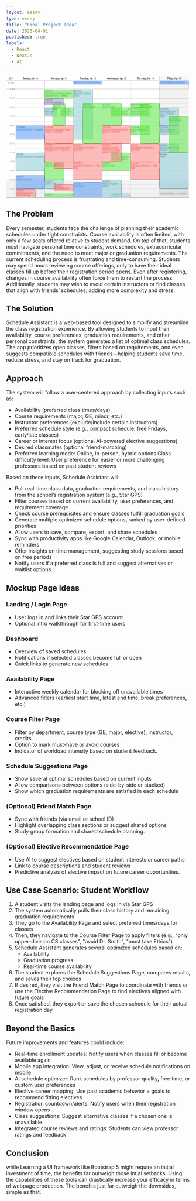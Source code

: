 ```yaml
---
layout: essay
type: essay
title: "Final Project Idea"
date: 2025-04-01
published: true
labels:
  - React
  - NextJs
  - AI
---
```

<img width="500px" class="rounded float-start pe-4" src="../img/Schedule.jpg">

## The Problem
Every semester, students face the challenge of planning their academic schedules under tight constraints. Course availability is often limited, with only a few seats offered relative to student demand. On top of that, students must navigate personal time constraints, work schedules, extracurricular commitments, and the need to meet major or graduation requirements.
The current scheduling process is frustrating and time-consuming. Students may spend hours reviewing course offerings, only to have their ideal classes fill up before their registration period opens. Even after registering, changes in course availability often force them to restart the process. Additionally, students may wish to avoid certain instructors or find classes that align with friends’ schedules, adding more complexity and stress.


## The Solution
Schedule Assistant is a web-based tool designed to simplify and streamline the class registration experience. By allowing students to input their availability, course preferences, graduation requirements, and other personal constraints, the system generates a list of optimal class schedules. The app prioritizes open classes, filters based on requirements, and even suggests compatible schedules with friends—helping students save time, reduce stress, and stay on track for graduation.

## Approach
The system will follow a user-centered approach by collecting inputs such as:
* Availability (preferred class times/days)
* Course requirements (major, GE, minor, etc.)
* Instructor preferences (exclude/include certain instructors)
* Preferred schedule style (e.g., compact schedule, free Fridays, early/late classes)
* Career or interest focus (optional AI-powered elective suggestions)
* Desired classmates (optional friend-matching)
* Preferred learning mode: Online, in-person, hybrid options
Class difficulty level: User preference for easier or more challenging professors based on past student reviews


Based on these inputs, Schedule Assistant will:


* Pull real-time class data, graduation requirements, and class history from the school’s registration system (e.g., Star GPS)
* Filter courses based on current availability, user preferences, and requirement coverage
* Check course prerequisites and ensure classes fulfill graduation goals
* Generate multiple optimized schedule options, ranked by user-defined priorities
* Allow users to save, compare, export, and share schedules
* Sync with productivity apps like Google Calendar, Outlook, or mobile reminders
* Offer insights on time management, suggesting study sessions based on free periods
* Notify users if a preferred class is full and suggest alternatives or waitlist options

 
## Mockup Page Ideas
### Landing / Login Page
* User logs in and links their Star GPS account
* Optional intro walkthrough for first-time users
### Dashboard
* Overview of saved schedules
* Notifications if selected classes become full or open
* Quick links to generate new schedules
### Availability Page
* Interactive weekly calendar for blocking off unavailable times
* Advanced filters (earliest start time, latest end time, break preferences, etc.)
### Course Filter Page
* Filter by department, course type (GE, major, elective), instructor, credits
* Option to mark must-have or avoid courses
* Indicator of workload intensity based on student feedback.
### Schedule Suggestions Page
* Show several optimal schedules based on current inputs
* Allow comparisons between options (side-by-side or stacked)
* Show which graduation requirements are satisfied in each schedule
### (Optional) Friend Match Page
* Sync with friends (via email or school ID)
* Highlight overlapping class sections or suggest shared options
* Study group formation and shared schedule planning.
### (Optional) Elective Recommendation Page
* Use AI to suggest electives based on student interests or career paths
* Link to course descriptions and student reviews
* Predictive analysis of elective impact on future career opportunities.

##  Use Case Scenario: Student Workflow  

1. A student visits the landing page and logs in via Star GPS  
2. The system automatically pulls their class history and remaining graduation requirements  
3. They go to the Availability Page and select preferred times/days for classes  
4. Then, they navigate to the Course Filter Page to apply filters (e.g., "only upper-division CS classes", "avoid Dr. Smith", "must take Ethics")  
5. Schedule Assistant generates several optimized schedules based on:  
   * Availability  
   * Graduation progress  
   * Real-time course availability  
6. The student explores the Schedule Suggestions Page, compares results, and saves their top choices  
7. If desired, they visit the Friend Match Page to coordinate with friends or use the Elective Recommendation Page to find electives aligned with future goals  
8.  Once satisfied, they export or save the chosen schedule for their actual registration day  

## Beyond the Basics  
Future improvements and features could include:  

* Real-time enrollment updates: Notify users when classes fill or become available again  
* Mobile app integration: View, adjust, or receive schedule notifications on mobile  
* AI schedule optimizer: Rank schedules by professor quality, free time, or custom user preferences  
* Elective career mapping: Use past academic behavior + goals to recommend fitting electives  
* Registration countdown/alerts: Notify users when their registration window opens  
* Class suggestions: Suggest alternative classes if a chosen one is unavailable  
* Integrated course reviews and ratings: Students can view professor ratings and feedback  

## Conclusion
while Learning a UI framework like Bootstrap 5 might require an initial investment of time, the benefits far outweigh those intial setbacks. Using the capabilities of these tools can drastically increase your efficacy in terms of webpage production. The benefits just far outweigh the downsides, simple as that.

